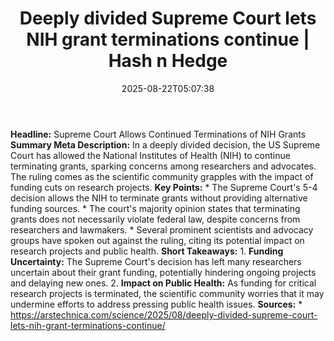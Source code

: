 ﻿---
title: "Deeply divided Supreme Court lets NIH grant terminations continue | Hash n Hedge"
date: "2025-08-22T05:07:38"
category: "Markets"
summary: ""
slug: "deeply-divided-supreme-court-lets-nih-grant-terminations-con"
source_urls:
  - ""
seo:
  title: "Deeply divided Supreme Court lets NIH grant terminations continue | Hash n Hedge | Hash n Hedge"
  description: ""
  keywords: ["news", "markets", "brief"]
---
**Headline:** Supreme Court Allows Continued Terminations of NIH Grants  **Summary Meta Description:** In a deeply divided decision, the US Supreme Court has allowed the National Institutes of Health (NIH) to continue terminating grants, sparking concerns among researchers and advocates. The ruling comes as the scientific community grapples with the impact of funding cuts on research projects.  **Key Points:**  * The Supreme Court's 5-4 decision allows the NIH to terminate grants without providing alternative funding sources. * The court's majority opinion states that terminating grants does not necessarily violate federal law, despite concerns from researchers and lawmakers. * Several prominent scientists and advocacy groups have spoken out against the ruling, citing its potential impact on research projects and public health.  **Short Takeaways:**  1. **Funding Uncertainty:** The Supreme Court's decision has left many researchers uncertain about their grant funding, potentially hindering ongoing projects and delaying new ones. 2. **Impact on Public Health:** As funding for critical research projects is terminated, the scientific community worries that it may undermine efforts to address pressing public health issues.  **Sources:**  * https://arstechnica.com/science/2025/08/deeply-divided-supreme-court-lets-nih-grant-terminations-continue/